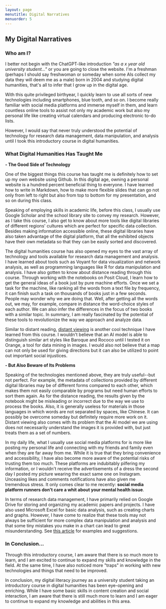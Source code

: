 ```yaml
---
layout: page
menutitle: Digital Narratives
menuorder: 5
---
```


## My Digital Narratives

### Who am I?

I better not begin with the ChatGPT-like introduction *"as a x year old university student..."* or you are going to close the website. I'm a freshman (perhaps I should say freshwoman or someday when some AIs collect my data they will deem me as a male) born in 2004 and studying digital humanities, that's all to infer that I grow up in the digital age.

With this quite privileged birthyear, I quickly learn to use all sorts of new technologies including smartphones, blue tooth, and so on. I become really familiar with social media platforms and immerse myself in them, and learn countless online tools to assist not only my academic work but also my personal life like creating virtual calendars and producing electronic to-do lists.

However, I would say that never truly understood the potential of technology for research data management, data manipulation, and analysis until I took this introductory course in digital humanities.

### What Digital Humanities Has Taught Me

**- The Good Side of Technology**

One of the biggest things this course has taught me is definitely how to set up my own website using Github. In this digital age, owning a personal website is a hundred percent beneficial thing to everyone. I have learned how to write in Markdown, how to make more flexible slides that can go not only from left to right but also from top to bottom for my presentation, and so on during this class.

Speaking of employing skills in academic life, before this class, I usually use Google Scholar and the school library site to convey my research. However, as I take this course, I also get to know about more tools like digital libraries of different regions' cultures which are perfect for specific data collection. Besides making information accessible online, these digital libraries have also taken advantage of the digital platform, that all the exhibited objects have their own metadata so that they can be easily sorted and discovered.

The digital humanities course has also opened my eyes to the vast array of technology and tools available for research data management and analysis. I have learned about tools such as Voyant for data visualization and network analysis, as well as programming languages like R for data manipulation and analysis. I have also gotten to know about distance reading through this course. Through working with the notebooks on Posit Cloud, I learn how to get the general ideas of a book just by pure machine efforts. Once we set a task for the machine, like ranking all the words from a text file by frequency, it can finish such a task on thousands of books just in a few seconds. People may wonder why we are doing that. Well, after getting all the words out, we may, for example, compare in distance the word-choice styles of each author. We can also infer the differences in the focus of two books with a similar topic. In summary, I am really fascinated by the potential of these tools to revolutionize the way we approach and analyze data.

Similar to distant reading, [distant viewing](https://www.distantviewing.org/pdf/distant-viewing.pdf) is another cool technique I have learned from this course. I wouldn't believe that an AI model is able to distinguish similar art styles like Baroque and Rococo until I tested it on Orange, a tool for data mining in images. I would also not believe that a map can not only be used for giving directions but it can also be utilized to point out important social injustices.

**- But Also Beware of Its Problems**

Speaking of the technologies mentioned above, they are truly useful--but not perfect. For example, the metadata of collections provided by different digital libraries may be of different forms compared to each other, which makes them not easily comparable by programs but need human efforts to sort them again. As for the distance reading, the results given by the notebook might be misleading or incorrect due to the way we use to process the books. Also, it is generally useless for materials in those languages in which words are not separated by spaces, like Chinese. It can possibly be overcome someday but definitely require more work on it. Distant viewing also comes with its problem that the AI model we are using does not necessarily understand the images it is provided with, but just treats them as a set of numbers.

In my daily life, what I usually use social media platforms for is more like posting my personal life and connecting with my friends and family even when they are far away from me. While it is true that they bring convenience and accessibility, I have also become more aware of the potential risks of trusting them too much. These platforms are indubitably pilfering my information, or I wouldn't receive the advertisements of a dress the second day I posted my picture wearing the exact same one on Instagram. Unceasing likes and comments notifications have also given me tremendous stress. It only comes clear to me recently: **social media platform runners don't care a whit about your mental health issue**.

In terms of research data management, I have primarily relied on Google Drive for storing and organizing my academic papers and projects. I have also used Microsoft Excel for basic data analysis, such as creating charts and graphs. However, I have come to realize that these tools may not always be sufficient for more complex data manipulation and analysis and that some tiny mistakes you make in a chart can lead to great misunderstanding. See [this article](https://www.tandfonline.com/doi/full/10.1080/00031305.2017.1375989?src=) for examples and suggestions.

### In Conclusion...

Through this introductory course, I am aware that there is so much more to learn, and I am excited to continue to expand my skills and knowledge in the field. At the same time, I have also noticed more "traps" in working with new technologies and things that need to be improved.

In conclusion, my digital literacy journey as a university student taking an introductory course in digital humanities has been eye-opening and enriching. While I have some basic skills in content creation and social interaction, I am aware that there is still much more to learn and I am eager to continue to expand my knowledge and abilities in this area.
